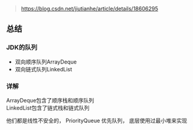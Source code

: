 >https://blog.csdn.net/jiutianhe/article/details/18606295

##  总结
### JDK的队列  
-   双向顺序队列ArrayDeque
-   双向链式队列LinkedList

###  详解
ArrayDeque包含了顺序栈和顺序队列   
LinkedList包含了链式栈和链式队列

他们都是线性不安全的， 
PriorityQueue 优先队列， 底层使用过最小堆来实现


